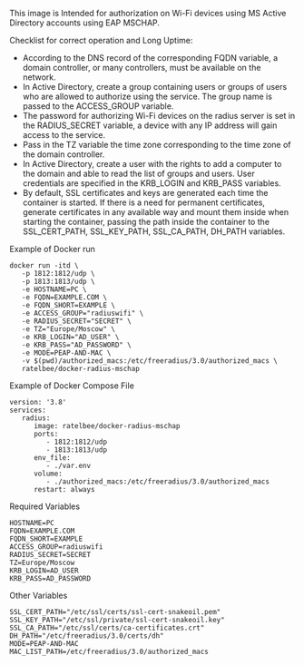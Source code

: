 This image  is Intended for authorization on Wi-Fi devices using MS Active Directory accounts using EAP MSCHAP.
 
Checklist for correct operation and Long Uptime:

- According to the DNS record of the corresponding FQDN variable, a domain controller, or many controllers, must be available on the network.
- In Active Directory, create a group containing users or groups of users who are allowed to authorize using the service. The group name is passed to the ACCESS_GROUP variable.
- The password for authorizing Wi-Fi devices on the radius server is set in the RADIUS_SECRET variable, a device with any IP address will gain access to the service.
- Pass in the TZ variable the time zone corresponding to the time zone of the domain controller.
- In Active Directory, create a user with the rights to add a computer to the domain and able to read the list of groups and users. User credentials are specified in the KRB_LOGIN and KRB_PASS variables.
- By default, SSL certificates and keys are generated each time the container is started. If there is a need for permanent certificates, generate certificates in any available way and mount them inside when starting the container, passing the path inside the container to the SSL_CERT_PATH, SSL_KEY_PATH, SSL_CA_PATH, DH_PATH variables. 

Example of Docker run

```
docker run -itd \
   -p 1812:1812/udp \
   -p 1813:1813/udp \
   -e HOSTNAME=PC \
   -e FQDN=EXAMPLE.COM \
   -e FQDN_SHORT=EXAMPLE \
   -e ACCESS_GROUP="radiuswifi" \
   -e RADIUS_SECRET="SECRET" \
   -e TZ="Europe/Moscow" \
   -e KRB_LOGIN="AD_USER" \
   -e KRB_PASS="AD_PASSWORD" \
   -e MODE=PEAP-AND-MAC \
   -v $(pwd)/authorized_macs:/etc/freeradius/3.0/authorized_macs \
   ratelbee/docker-radius-mschap
```

Example of Docker Compose File

```
version: '3.8'
services:
   radius:
      image: ratelbee/docker-radius-mschap
      ports:
         - 1812:1812/udp
         - 1813:1813/udp
      env_file:
         - ./var.env
      volume: 
         - ./authorized_macs:/etc/freeradius/3.0/authorized_macs
      restart: always
```
Required Variables

```
HOSTNAME=PC
FQDN=EXAMPLE.COM
FQDN_SHORT=EXAMPLE
ACCESS_GROUP=radiuswifi
RADIUS_SECRET=SECRET
TZ=Europe/Moscow
KRB_LOGIN=AD_USER
KRB_PASS=AD_PASSWORD
```
Other Variables

```
SSL_CERT_PATH="/etc/ssl/certs/ssl-cert-snakeoil.pem"
SSL_KEY_PATH="/etc/ssl/private/ssl-cert-snakeoil.key"
SSL_CA_PATH="/etc/ssl/certs/ca-certificates.crt"
DH_PATH="/etc/freeradius/3.0/certs/dh"
MODE=PEAP-AND-MAC
MAC_LIST_PATH=/etc/freeradius/3.0/authorized_macs
```
